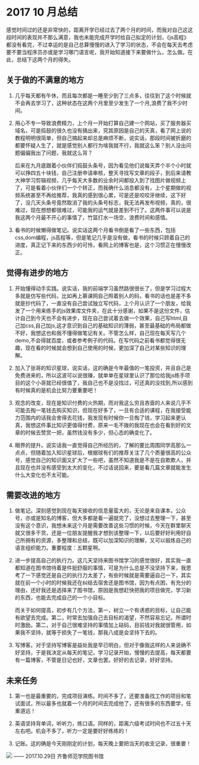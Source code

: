
# 2017 10 月总结


感觉时间过的还是非常快的，距离开学已经过去了两个月的时间，而我对自己这这段时间的表现并不那么满意，我也未能完成开学时给自己拟定的计划，《js高程》都没有看完，不过幸运的是自己总算慢慢的进入了学习的状态，不会在每天去考虑要不要当程序员亦或是学习哪门语言呢，我开始知道接下来要做什么，怎么做。在此，总结下这两个月的得失。

 

## 关于做的不满意的地方

1. 几乎每天都有午休，而且每次都是一睡至少到了三点多，往往到了这个时候就不会再去学习了，这种状态在这两个月里至少发生了一个月,浪费了我不少时间。

2. 用心不专一导致浪费精力，上个月一开始打算自己建一个网站，买了服务器买域名，可是捣鼓的很久也没有搞出来，究其原因是自己的天真，看了网上说的教程明明很简单，但自己搞起来却总是麻烦不断，说实话，那段时间被折磨的都要怀疑人生了，就是感觉别人都行为啥我就不行，我就这么笨？别人没出问题偏偏我出了问题，我就这么背？

   后来在九月底跟着小伙伴们捣鼓头条号，因为看见他们说每天弄个半个小时就可以挣四五十块钱，自己注册申请审核，整天寻找写文章的段子，到后来请教大神学习剪辑视频，几乎每天大多数的业余时间都投入到了找图片做视频上了，可是看着小伙伴们一个个转正，而我确什么消息都没有，上个星期做的视频系统甚至不再给推荐，我真的感到很心累，可是还是咬咬牙继续，这下好了，没几天头条号竟然取消了我的头条号标志，我无法再发布视频，真的，很难过，现在想想都很难过，可能我的运气就是差到不行了。这两件事可以说是我这两个月最不开心的事情了，竹篮打水一场空，浪费时间和感情。

3. 看书的时候懒得做笔记。说实话这两个月看书倒是看了一些东西，包括css,dom编程，js高程等，但是笔记几乎是没有做，看书的时候只顾着自己的进度，真正记下来的东西少的可怜，看网上的博客也是，这个习惯正在慢慢改正。

 

## 觉得有进步的地方

1. 开始懂得动手实践。说实话，我的前端学习虽然路很很长了，但是学习过程大多就是仿写些代码，比如再上慕课网自己照着别人的码，看书的话也是差不多就是抄代码了，一直没有自己尝试独立写代码，上个月认识了一个朋友，给我发了一个用来练手的js效果库文件夹，在此十分感谢，如果不是这份文件，估计自己到今天也不会有进步，现在自己尝试着去做一个效果，自己写html,自己加css,自己加js,这才意识到自己的基础知识的薄弱，甚至最基础的布局都做不好，我想这也和我不懂得做笔记有关。不管怎么样，自己现在每天写几个demo,不会得就百度，或者参考例子的代码。在写代码之前看书都觉得很无趣，现在看的时候就会想到自己使用的时候，更加深了自己对某些知识的理解。

2. 加入了张哥的知识星球，说实话，这的确是今年最值的一笔投资，并且自己是免费进来的，所以这波可以说很赚，就单单在星球里认识了那位给我js练手项目的这个小哥就已经很值了，我自己也不是没找过，可还真的没找到,所以感到有时候真的是机会比努力要重要吧！

3. 观念的改变，现在是知识付费的火热期，而对我这么穷且吝啬的人来说几乎不可能去掏一笔钱去购买知识，但现在好多了，一旦有合适的课程，在我接受能力范围内的话我会舍得去花钱，我发现有时候你一旦掏了钱，学习起来更认真，我想这件事比知识更值得付费，原来一毛不拨的我现在也会在看到好的文章的时候去赞赏一把，虽然钱没有多少，但心态的确变化了。

4.  眼界的提升。说实话我一直觉得自己所经历的，了解的要比周围同学高那么一点点，但随着加入知识星球后，根据球有们的推荐关注了几个质量很高的公众号，感觉自己的知识面又扩大了一些吧，虽然不知道我是不是在自欺欺人，并且现在也并没有感受到太大的变化，不过话说回来，要是看几篇文章就能发生什么大变化也不太可能。

 

## 需要改进的地方

1. 做笔记。深刻感觉到现在每天接收的信息量蛮大的，无论是来自课本，公众号，亦或是知名的博客，但大多都是看一遍就完了，没想过去整理一下，甚至没有这个意识，我想未来这个月是需要改善这些习惯的时候，今天在群里聊天就又很多干货，还是一位朋友提醒我才想到该整理一下，以后要好好利用好自己所拥有的资源，多整理和总结，既可以加深知识的理解，又可以锻炼自己的语言组织能力。重要程度：五颗星啊。

2. 进一步提高自己的执行力。这几天坚持来图书馆学习的感觉很好，其实我一直都知道在图书馆待着是件挺舒服的事情，可是为什么总是不没坚持下来，我思考了一下感觉还是自己的执行力太差了，有些时候就是需要逼自己一下，其实就在前一个小时的时候我还在纠结去宿舍还是图书馆，因为有点困，有充分的理由，还好我还是选择来了图书馆，原因是我想赶快把我的项目做完，学习新的东西，也能去完成自己的一个小目标。

   而关于如何提高，初步有几个方法，第一，树立一个有诱惑的目标，让自己能有欲望去完成。第二，时常去加强自己去目标的渴望，不然容易忘记，所谓时时激励。第二，对于自己很难坚持的事情加上砝码，目前钱对我就很管用，如果我不坚持，就等于损失了一笔钱，那我八成是会坚持下去的。

3. 写博客。对于坚持写博客是益处我是早已明白，但对于像我这样的人来说确不好坚持，于是我决定从每天的笔记，学习记录开始，慢慢的去提高，每天都要有一篇博客，不管是日记也好，文章也罢。好好的去记录，好好坚持。

 

## 未来任务

1. 第一也是最重要的，完成项目演练。时间不多了，还要准备找工作的项目和笔试面试，所以最多也就着一个月的时间去完成他了，还有很多的东西要学，任重道远！

2. 英语坚持背单词，听听力，练口语。同样的，距离六级考试时间也不过五十天左右吧。机会不多了，听力一定是要好好练练的！

3. 记账。这的确是今天刚刚定的计划，每天晚上要把当天的收支记录，很重要！

![](http://p9h2m8jxq.bkt.clouddn.com/18-5-29/19508535.jpg)
     —— 2017.10.29日 齐鲁师范学院图书馆